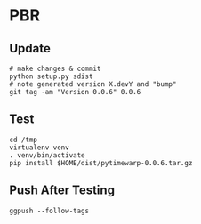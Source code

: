 # PBR

## Update
```
# make changes & commit
python setup.py sdist
# note generated version X.devY and "bump"
git tag -am "Version 0.0.6" 0.0.6
```

## Test
```
cd /tmp
virtualenv venv
. venv/bin/activate
pip install $HOME/dist/pytimewarp-0.0.6.tar.gz
```

## Push After Testing
```
ggpush --follow-tags
```
